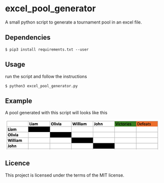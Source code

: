 # excel_pool_generator

A small python script to generate a tournament pool in an excel file.

## Dependencies

```
$ pip3 install requirements.txt --user
```

## Usage

run the script and follow the instructions

```
$ python3 excel_pool_generator.py
```

## Example

A pool generated with this script will looks like this

![alt text](.github/example_pool.png "example pool")

## Licence

This project is licensed under the terms of the MIT license.
